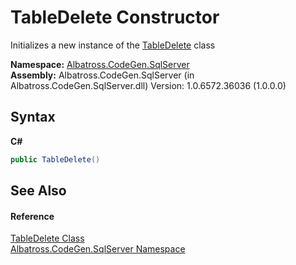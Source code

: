 # TableDelete Constructor 
 

Initializes a new instance of the <a href="1527512A.md">TableDelete</a> class

**Namespace:**&nbsp;<a href="9727DDEC.md">Albatross.CodeGen.SqlServer</a><br />**Assembly:**&nbsp;Albatross.CodeGen.SqlServer (in Albatross.CodeGen.SqlServer.dll) Version: 1.0.6572.36036 (1.0.0.0)

## Syntax

**C#**<br />
``` C#
public TableDelete()
```


## See Also


#### Reference
<a href="1527512A.md">TableDelete Class</a><br /><a href="9727DDEC.md">Albatross.CodeGen.SqlServer Namespace</a><br />